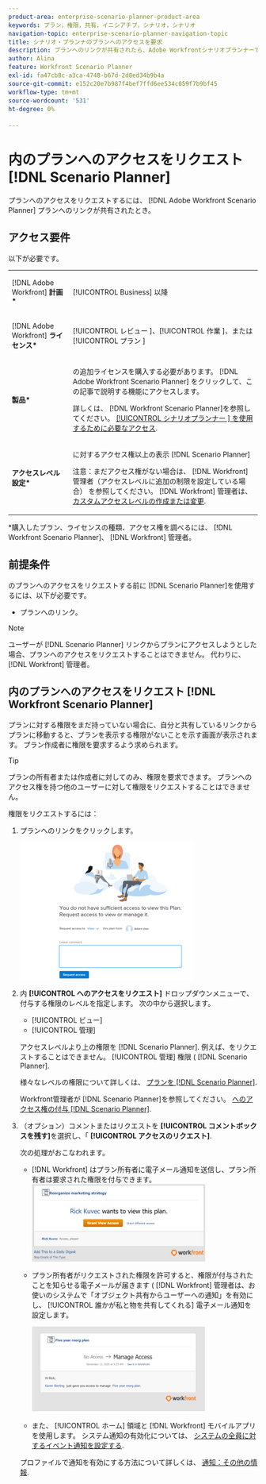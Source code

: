 ```yaml
---
product-area: enterprise-scenario-planner-product-area
keywords: プラン，権限，共有，イニシアチブ，シナリオ，シナリオ
navigation-topic: enterprise-scenario-planner-navigation-topic
title: シナリオ・プランナのプランへのアクセスを要求
description: プランへのリンクが共有されたら、Adobe Workfrontシナリオプランナーでプランへのアクセスを要求できます。
author: Alina
feature: Workfront Scenario Planner
exl-id: fa47cb8c-a3ca-4748-b67d-2d8ed34b9b4a
source-git-commit: e152c20e7b987f4bef7ffd6ee534c059f7b9bf45
workflow-type: tm+mt
source-wordcount: '531'
ht-degree: 0%

---
```


# 内のプランへのアクセスをリクエスト [!DNL Scenario Planner]

プランへのアクセスをリクエストするには、 [!DNL Adobe Workfront Scenario Planner] プランへのリンクが共有されたとき。

## アクセス要件

以下が必要です。

<table style="table-layout:auto"> 
 <col> 
 <col> 
 <tbody> 
  <tr> 
   <td> <p>[!DNL Adobe Workfront]<b> 計画*</b> </p> </td> 
   <td>[!UICONTROL Business] 以降</td> 
  </tr> 
  <tr> 
   <td> <p>[!DNL Adobe Workfront]<b> ライセンス*</b> </p> </td> 
   <td> <p>[!UICONTROL レビュー ]、[!UICONTROL 作業 ]、または [!UICONTROL プラン ]</p> </td> 
  </tr> 
  <tr> 
   <td><strong>製品*</strong> </td> 
   <td> <p>の追加ライセンスを購入する必要があります。 [!DNL Adobe Workfront Scenario Planner] をクリックして、この記事で説明する機能にアクセスします。</p> <p>詳しくは、 [!DNL Workfront Scenario Planner]を参照してください。 <a href="../scenario-planner/access-needed-to-use-sp.md" class="MCXref xref">[!UICONTROL シナリオプランナー ] を使用するために必要なアクセス</a>. </p> </td> 
  </tr> 
  <tr data-mc-conditions=""> 
   <td><strong>アクセスレベル設定*</strong> </td> 
   <td> <p>に対するアクセス権以上の表示 [!DNL Scenario Planner]</p> <p>注意：まだアクセス権がない場合は、 [!DNL Workfront] 管理者（アクセスレベルに追加の制限を設定している場合） を参照してください。 [!DNL Workfront] 管理者は、 <a href="../administration-and-setup/add-users/configure-and-grant-access/create-modify-access-levels.md" class="MCXref xref">カスタムアクセスレベルの作成または変更</a>.</p> </td> 
  </tr> 
 </tbody> 
</table>

&#42;購入したプラン、ライセンスの種類、アクセス権を調べるには、 [!DNL Workfront Scenario Planner]、 [!DNL Workfront] 管理者。

## 前提条件

のプランへのアクセスをリクエストする前に [!DNL Scenario Planner]を使用するには、以下が必要です。

* プランへのリンク。

>[!NOTE]
>
>ユーザーが [!DNL Scenario Planner] リンクからプランにアクセスしようとした場合、プランへのアクセスをリクエストすることはできません。 代わりに、 [!DNL Workfront] 管理者。

## 内のプランへのアクセスをリクエスト [!DNL Workfront Scenario Planner]

プランに対する権限をまだ持っていない場合に、自分と共有しているリンクからプランに移動すると、プランを表示する権限がないことを示す画面が表示されます。 プラン作成者に権限を要求するよう求められます。

>[!TIP]
>
>プランの所有者または作成者に対してのみ、権限を要求できます。 プランへのアクセス権を持つ他のユーザーに対して権限をリクエストすることはできません。

権限をリクエストするには：

1. プランへのリンクをクリックします。

   ![](assets/request-access-to-plan-350x277.png)

1. 内 **[!UICONTROL へのアクセスをリクエスト]** ドロップダウンメニューで、付与する権限のレベルを指定します。 次の中から選択します。

   * [!UICONTROL ビュー]
   * [!UICONTROL 管理]

   アクセスレベルより上の権限を [!DNL Scenario Planner]. 例えば、をリクエストすることはできません。 [!UICONTROL 管理] 権限 ( [!DNL Scenario Planner].

   様々なレベルの権限について詳しくは、 [プランを [!DNL Scenario Planner]](../scenario-planner/share-a-plan.md).

   Workfront管理者が [!DNL Scenario Planner]を参照してください。 [へのアクセス権の付与 [!DNL Scenario Planner]](../administration-and-setup/add-users/configure-and-grant-access/grant-access-sp.md).

1. （オプション）コメントまたはリクエストを **[!UICONTROL コメントボックスを残す]**&#x200B;を選択し、「 **[!UICONTROL アクセスのリクエスト]**.

   次の処理がおこなわれます。

   * [!DNL Workfront] はプラン所有者に電子メール通知を送信し、プラン所有者は要求された権限を付与できます。\
      ![](assets/request-access-to-plan-email-350x156.png)

   * プラン所有者がリクエストされた権限を許可すると、権限が付与されたことを知らせる電子メールが届きます ( [!DNL Workfront] 管理者は、お使いのシステムで「オブジェクト共有からユーザーへの通知」を有効にし、 [!UICONTROL 誰かが私と物を共有してくれる] 電子メール通知を設定します。

      ![](assets/access-granted-to-plan-email-350x172.png)

   * また、 [!UICONTROL ホーム] 領域と [!DNL Workfront] モバイルアプリを使用します。
   システム通知の有効化については、 [システムの全員に対するイベント通知を設定する](../administration-and-setup/manage-workfront/emails/configure-event-notifications-for-everyone-in-the-system.md).

   プロファイルで通知を有効にする方法について詳しくは、 [通知：その他の情報](../workfront-basics/using-notifications/notifications-misc-information.md).
